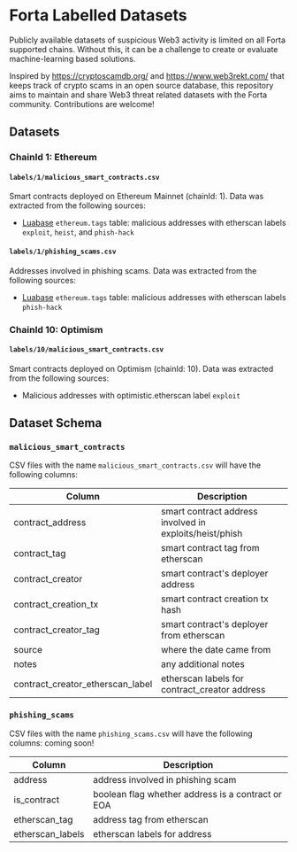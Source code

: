 # Forta Labelled Datasets

Publicly available datasets of suspicious Web3 activity is limited on all Forta supported chains. Without this, it can be a challenge to create or evaluate machine-learning based solutions.

Inspired by https://cryptoscamdb.org/ and https://www.web3rekt.com/ that keeps track of crypto scams in an open source database, this repository aims to maintain and share Web3 threat related datasets with the Forta community. Contributions are welcome!

## Datasets

### ChainId 1: Ethereum

#### `labels/1/malicious_smart_contracts.csv`

Smart contracts deployed on Ethereum Mainnet (chainId: 1). Data was extracted from the following sources:
* [Luabase](https://luabase.com) `ethereum.tags` table: malicious addresses with etherscan labels `exploit`, `heist`, and `phish-hack`

#### `labels/1/phishing_scams.csv`

Addresses involved in phishing scams. Data was extracted from the following sources:
* [Luabase](https://luabase.com) `ethereum.tags` table: malicious addresses with etherscan labels `phish-hack`


### ChainId 10: Optimism

#### `labels/10/malicious_smart_contracts.csv`

Smart contracts deployed on Optimism (chainId: 10). Data was extracted from the following sources:
* Malicious addresses with optimistic.etherscan label `exploit`


## Dataset Schema

### `malicious_smart_contracts`

CSV files with the name `malicious_smart_contracts.csv` will have the following columns:

| Column | Description   |
|---|---|
| contract_address  | smart contract address involved in exploits/heist/phish  |
| contract_tag  | smart contract tag from etherscan  |
| contract_creator  | smart contract's deployer address  |
| contract_creation_tx  | smart contract creation tx hash  |
| contract_creator_tag  | smart contract's deployer from etherscan  |
| source  | where the date came from  |
| notes  | any additional notes  |
| contract_creator_etherscan_label  | etherscan labels for contract_creator address |

### `phishing_scams`

CSV files with the name `phishing_scams.csv` will have the following columns: coming soon!

| Column | Description   |
|---|---|
| address  | address involved in phishing scam  |
| is_contract  | boolean flag whether address is a contract or EOA  |
| etherscan_tag  | address tag from etherscan  |
| etherscan_labels  | etherscan labels for address  |

